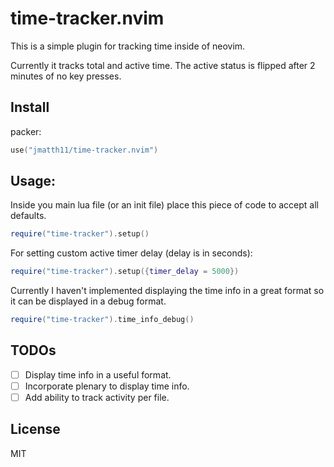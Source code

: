 # time-tracker.nvim

This is a simple plugin for tracking time inside of neovim.

Currently it tracks total and active time. The active status is flipped after 2 minutes of no key presses.

## Install

packer:
```lua
use("jmatth11/time-tracker.nvim")
```

## Usage:

Inside you main lua file (or an init file) place this piece of code to accept all defaults.

```lua
require("time-tracker").setup()
```

For setting custom active timer delay (delay is in seconds):

```lua
require("time-tracker").setup({timer_delay = 5000})
```

Currently I haven't implemented displaying the time info in a great format so it can be displayed in a debug format.

```lua
require("time-tracker").time_info_debug()
```

## TODOs

- [ ] Display time info in a useful format.
- [ ] Incorporate plenary to display time info.
- [ ] Add ability to track activity per file.

## License

MIT

